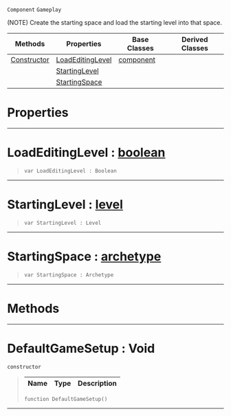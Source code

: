  `Component` `Gameplay`



(NOTE) Create the starting space and load the starting level into that space.

|Methods|Properties|Base Classes|Derived Classes|
|---|---|---|---|
|[ Constructor](https://github.com/zeroengineteam/ZeroDocs/blob/master/code_reference/class_reference/defaultgamesetup.markdown#defaultgamesetup-void)|[ LoadEditingLevel](https://github.com/zeroengineteam/ZeroDocs/blob/master/code_reference/class_reference/defaultgamesetup.markdown#loadeditinglevel-zero-en)|[component](https://github.com/zeroengineteam/ZeroDocs/blob/master/code_reference/class_reference/component.markdown)| |
| |[ StartingLevel](https://github.com/zeroengineteam/ZeroDocs/blob/master/code_reference/class_reference/defaultgamesetup.markdown#startinglevel-zero-engin)| | |
| |[ StartingSpace](https://github.com/zeroengineteam/ZeroDocs/blob/master/code_reference/class_reference/defaultgamesetup.markdown#startingspace-zero-engin)| | |


 #  Properties


---  
 #  LoadEditingLevel : [boolean](https://github.com/zeroengineteam/ZeroDocs/blob/master/code_reference/zilch_base_types/boolean.markdown)

> 
> ``` lang=cpp, name=Zilch
> var LoadEditingLevel : Boolean


---  
 #  StartingLevel : [level](https://github.com/zeroengineteam/ZeroDocs/blob/master/code_reference/class_reference/level.markdown)

> 
> ``` lang=cpp, name=Zilch
> var StartingLevel : Level


---  
 #  StartingSpace : [archetype](https://github.com/zeroengineteam/ZeroDocs/blob/master/code_reference/class_reference/archetype.markdown)

> 
> ``` lang=cpp, name=Zilch
> var StartingSpace : Archetype


---  
 #  Methods


---  
 #  DefaultGameSetup : Void

 `constructor`

> 
> |Name|Type|Description|
> |---|---|---|
> ``` lang=cpp, name=Zilch
> function DefaultGameSetup()
> ``` 


---  
 

 